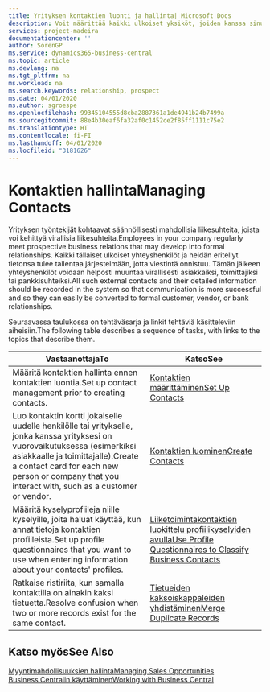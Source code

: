 ```yaml
---
title: Yrityksen kontaktien luonti ja hallinta| Microsoft Docs
description: Voit määrittää kaikki ulkoiset yksiköt, joiden kanssa sinulla on liikesuhde, kontakteiksi. Kyse voi olla esimerkiksi prospekteista, asiakkaista, toimittajista ja konsulteista.
services: project-madeira
documentationcenter: ''
author: SorenGP
ms.service: dynamics365-business-central
ms.topic: article
ms.devlang: na
ms.tgt_pltfrm: na
ms.workload: na
ms.search.keywords: relationship, prospect
ms.date: 04/01/2020
ms.author: sgroespe
ms.openlocfilehash: 99345104555d8cba2887361a1de4941b24b7499a
ms.sourcegitcommit: 88e4b30eaf6fa32af0c1452ce2f85ff1111c75e2
ms.translationtype: HT
ms.contentlocale: fi-FI
ms.lasthandoff: 04/01/2020
ms.locfileid: "3181626"
---
```

# <a name="managing-contacts"></a><span data-ttu-id="39e07-103">Kontaktien hallinta</span><span class="sxs-lookup"><span data-stu-id="39e07-103">Managing Contacts</span></span>
<span data-ttu-id="39e07-104">Yrityksen työntekijät kohtaavat säännöllisesti mahdollisia liikesuhteita, joista voi kehittyä virallisia liikesuhteita.</span><span class="sxs-lookup"><span data-stu-id="39e07-104">Employees in your company regularly meet prospective business relations that may develop into formal relationships.</span></span> <span data-ttu-id="39e07-105">Kaikki tällaiset ulkoiset yhteyshenkilöt ja heidän eritellyt tietonsa tulee tallentaa järjestelmään, jotta viestintä onnistuu. Tämän jälkeen yhteyshenkilöt voidaan helposti muuntaa virallisesti asiakkaiksi, toimittajiksi tai pankkisuhteiksi.</span><span class="sxs-lookup"><span data-stu-id="39e07-105">All such external contacts and their detailed information should be recorded in the system so that communication is more successful and so they can easily be converted to formal customer, vendor, or bank relationships.</span></span>

<span data-ttu-id="39e07-106">Seuraavassa taulukossa on tehtäväsarja ja linkit tehtäviä käsitteleviin aiheisiin.</span><span class="sxs-lookup"><span data-stu-id="39e07-106">The following table describes a sequence of tasks, with links to the topics that describe them.</span></span>

| <span data-ttu-id="39e07-107">Vastaanottaja</span><span class="sxs-lookup"><span data-stu-id="39e07-107">To</span></span> | <span data-ttu-id="39e07-108">Katso</span><span class="sxs-lookup"><span data-stu-id="39e07-108">See</span></span> |
| --- | --- |
| <span data-ttu-id="39e07-109">Määritä kontaktien hallinta ennen kontaktien luontia.</span><span class="sxs-lookup"><span data-stu-id="39e07-109">Set up contact management prior to creating contacts.</span></span> |[<span data-ttu-id="39e07-110">Kontaktien määrittäminen</span><span class="sxs-lookup"><span data-stu-id="39e07-110">Set Up Contacts</span></span>](marketing-setup-contacts.md) |
| <span data-ttu-id="39e07-111">Luo kontaktin kortti jokaiselle uudelle henkilölle tai yritykselle, jonka kanssa yrityksesi on vuorovaikutuksessa (esimerkiksi asiakkaalle ja toimittajalle).</span><span class="sxs-lookup"><span data-stu-id="39e07-111">Create a contact card for each new person or company that you interact with, such as a customer or vendor.</span></span> |[<span data-ttu-id="39e07-112">Kontaktien luominen</span><span class="sxs-lookup"><span data-stu-id="39e07-112">Create Contacts</span></span>](marketing-create-contact-companies.md) |
|<span data-ttu-id="39e07-113">Määritä kyselyprofiileja niille kyselyille, joita haluat käyttää, kun annat tietoja kontaktien profiileista.</span><span class="sxs-lookup"><span data-stu-id="39e07-113">Set up profile questionnaires that you want to use when entering information about your contacts' profiles.</span></span>|[<span data-ttu-id="39e07-114">Liiketoimintakontaktien luokittelu profiilikyselyiden avulla</span><span class="sxs-lookup"><span data-stu-id="39e07-114">Use Profile Questionnaires to Classify Business Contacts</span></span>](marketing-create-contact-profile-questionnaire.md)|
|<span data-ttu-id="39e07-115">Ratkaise ristiriita, kun samalla kontaktilla on ainakin kaksi tietuetta.</span><span class="sxs-lookup"><span data-stu-id="39e07-115">Resolve confusion when two or more records exist for the same contact.</span></span>|[<span data-ttu-id="39e07-116">Tietueiden kaksoiskappaleiden yhdistäminen</span><span class="sxs-lookup"><span data-stu-id="39e07-116">Merge Duplicate Records</span></span>](sales-how-merge-duplicate-records.md)|

## <a name="see-also"></a><span data-ttu-id="39e07-117">Katso myös</span><span class="sxs-lookup"><span data-stu-id="39e07-117">See Also</span></span>
[<span data-ttu-id="39e07-118">Myyntimahdollisuuksien hallinta</span><span class="sxs-lookup"><span data-stu-id="39e07-118">Managing Sales Opportunities</span></span>](marketing-manage-sales-opportunities.md)  
[<span data-ttu-id="39e07-119">Business Centralin käyttäminen</span><span class="sxs-lookup"><span data-stu-id="39e07-119">Working with Business Central</span></span>](ui-work-product.md)  
